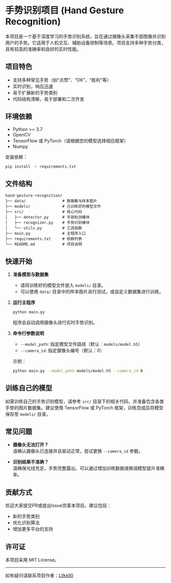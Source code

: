 # 手势识别项目 (Hand Gesture Recognition)

本项目是一个基于深度学习的手势识别系统，旨在通过摄像头采集手部图像并识别用户的手势。它适用于人机交互、辅助设备控制等场景。项目支持多种手势分类，具有较高的准确率和良好的实时性能。

## 项目特色

- 支持多种常见手势（如“点赞”、“OK”、“胜利”等）
- 实时识别，响应迅速
- 易于扩展新的手势类别
- 代码结构清晰，易于部署和二次开发

## 环境依赖

- Python >= 3.7
- OpenCV
- TensorFlow 或 PyTorch（请根据您的模型选择相应框架）
- Numpy

安装依赖：

```bash
pip install -r requirements.txt
```

## 文件结构

```
hand-gesture-recognition/
├── data/                # 数据集与样本图片
├── models/              # 已训练好的模型文件
├── src/                 # 核心代码
│   ├── detector.py      # 手部检测模块
│   ├── recognizer.py    # 手势识别模块
│   └── utils.py         # 工具函数
├── main.py              # 主程序入口
├── requirements.txt     # 依赖列表
└── README.md            # 项目说明
```

## 快速开始

1. **准备模型与数据集**

   - 请将训练好的模型文件放入 `models/` 目录。
   - 可以使用 `data/` 目录中的样本图片进行测试，或自定义数据集进行训练。

2. **运行主程序**

   ```bash
   python main.py
   ```

   程序会自动调用摄像头进行实时手势识别。

3. **命令行参数说明**

   - `--model_path`: 指定模型文件路径（默认：`models/model.h5`）
   - `--camera_id`: 指定摄像头编号（默认：0）

   示例：

   ```bash
   python main.py --model_path models/model.h5 --camera_id 0
   ```

## 训练自己的模型

如需训练自己的手势识别模型，请参考 `src/` 目录下的相关代码，并准备包含各类手势的图片数据集。建议使用 TensorFlow 或 PyTorch 框架，训练完成后将模型保存至 `models/` 目录。

## 常见问题

- **摄像头无法打开？**  
  请确认摄像头已连接并且驱动正常，尝试更换 `--camera_id` 参数。

- **识别结果不准确？**  
  请确保光线充足，手势完整露出。可以通过增加训练数据或微调模型提升准确率。

## 贡献方式

欢迎大家提交PR或提出Issue完善本项目。建议包括：

- 新的手势类别
- 优化识别算法
- 增加更多平台的支持

## 许可证

本项目采用 MIT License。

---

如有疑问请联系项目作者：[Lllkkll0](https://github.com/Lllkkll0)
